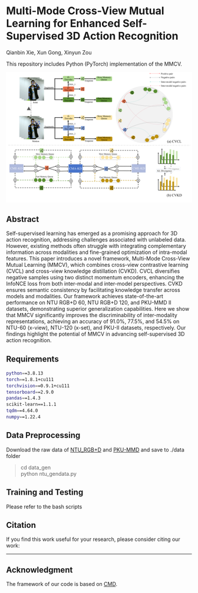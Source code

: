 # Multi-Mode Cross-View Mutual Learning for Enhanced Self-Supervised 3D Action Recognition
Qianbin Xie, Xun Gong, Xinyun Zou

This repository includes Python (PyTorch) implementation of the MMCV.

![](./images/mmcv.png)

## Abstract
Self-supervised learning has emerged as a promising approach for 3D action recognition, addressing challenges associated with unlabeled data. 
However, existing methods often struggle with integrating complementary information across modalities and fine-grained optimization of 
intra-modal features. This paper introduces a novel framework, Multi-Mode Cross-View Mutual Learning (MMCV), which combines cross-view 
contrastive learning (CVCL) and cross-view knowledge distillation (CVKD). CVCL diversifies negative samples using two distinct momentum 
encoders, enhancing the InfoNCE loss from both inter-modal and inter-model perspectives. CVKD ensures semantic consistency by facilitating 
knowledge transfer across models and modalities. Our framework achieves state-of-the-art performance on NTU RGB+D 60, NTU RGB+D 120, and 
PKU-MMD II datasets, demonstrating superior generalization capabilities. Here we show that MMCV significantly improves the discriminability 
of inter-modality representations, achieving an accuracy of 91.0%, 77.5%, and 54.5% on NTU-60 (x-view), NTU-120 (x-set), and PKU-II datasets,
respectively. Our findings highlight the potential of MMCV in advancing self-supervised 3D action recognition.
## Requirements

```bash
python==3.8.13
torch==1.8.1+cu111
torchvision==0.9.1+cu111
tensorboard==2.9.0
pandas==1.4.3
scikit-learn==1.1.1
tqdm==4.64.0
numpy==1.22.4
```

## Data Preprocessing

Download the raw data of [NTU_RGB+D](https://github.com/shahroudy/NTURGB-D) and [PKU-MMD](https://www.icst.pku.edu.cn/struct/Projects/PKUMMD.html) and save to ./data folder
>cd data_gen \
>python ntu_gendata.py
## Training and Testing
Please refer to the bash scripts

## Citation
If you find this work useful for your research, please consider citing our work:
***
## Acknowledgment
The framework of our code is based on [CMD](https://github.com/maoyunyao/CMD).


